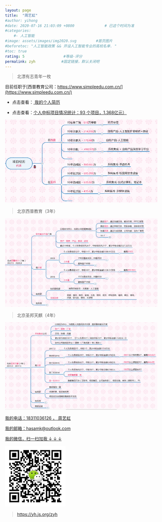```yaml
---
layout: page
title:  "周艺虹"
#author: yihong
#date: 2020-07-16 21:03:09 +0800              # 已这个时间为准
#categories: 
    #- 人工智能
#image: assets/images/img2020.svg         #首页图片
#beforetoc: "人工智能政策 && 开设人工智能专业的高校名单. "
#toc: true
rating: 5                  #等级-评分
permalink: zyh            #固定链接，默认关闭吧
---
```


> 北漂有志青年一枚

目前任职于[西普教育公司：https://www.simpleedu.com.cn/](https://www.simpleedu.com.cn/)

<!--more-->

- 点击查看：[ 我的个人简历 ](files/resume.pdf)  

- 点击查看：[个人中标项目情况统计：93 个项目，1.368亿元）](https://yh.js.org/yhzb)  

[<img src="img/yhzb/0.png" alt="主要项目经历" style="zoom:200%;" />](https://yh.js.org/yhzb)  

> 北京西普教育（3年）      

<img src="img/yhzb/simpleedu.png" alt="主要项目经历" style="zoom:200%;" />  

> 北京圣邦天麒（4年）       

<img src="img/yhzb/sinptech.png" alt="主要项目经历" style="zoom:200%;" />  



[我的电话：18311036126 ， 周艺虹](18311036126)   

[我的邮箱：hasamk@outlook.com](hasamk@outlook.com)  

[我的微信，扫一扫加我 ↓ ↓ ↓ ](assets/images/wechat.jpg)  

![我的微信](assets/images/wechats.jpg)  

> [ https://yh.js.org/zyh ](https://qr.api.cli.im/newqr/down?data=https%253A%252F%252Fyh.js.org%252Fzyh&level=H&transparent=0&bgcolor=%23FFFFFF&forecolor=%23000&blockpixel=12&marginblock=2&logourl=&size=400&logoshape=no&eye_use_fore=&background=%2F%2Falicliimg.clewm.net%2F524%2F795%2F795524%2F1472135565996544efde37bedead8f2b46b6ef7fc6b881472135563.png&wper=0.84&hper=0.84&tper=0.08&lper=0.08&qrcode_eyes=pin-9.png&outcolor=&incolor=%231694e3&qr_rotate=0&text=&fontfamily=msyh.ttf&fontsize=30&fontcolor=&kid=bizcliim&time=1597205407&key=3df09457e9056673cb17fe5c234f4132&type=png&downsize=1000)   
